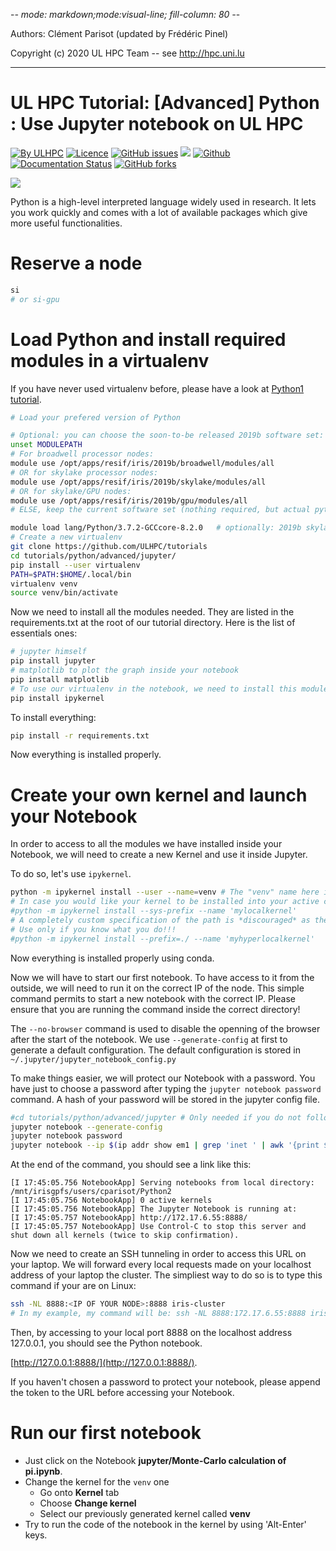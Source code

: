 -*- mode: markdown;mode:visual-line;  fill-column: 80 -*-

Authors: Clément Parisot (updated by Frédéric Pinel)

Copyright (c) 2020 UL HPC Team  -- see <http://hpc.uni.lu>

---------------------------------------------------------
# UL HPC Tutorial: [Advanced] Python : Use Jupyter notebook on UL HPC

[![By ULHPC](https://img.shields.io/badge/by-ULHPC-blue.svg)](https://hpc.uni.lu) [![Licence](https://img.shields.io/badge/license-GPL--3.0-blue.svg)](http://www.gnu.org/licenses/gpl-3.0.html) [![GitHub issues](https://img.shields.io/github/issues/ULHPC/tutorials.svg)](https://github.com/ULHPC/tutorials/issues/) [![](https://img.shields.io/badge/slides-PDF-red.svg)](https://github.com/ULHPC/tutorials/raw/devel/python/advanced/tutorial_python_advanced.pdf) [![Github](https://img.shields.io/badge/sources-github-green.svg)](https://github.com/ULHPC/tutorials/tree/devel/python/advanced) [![Documentation Status](http://readthedocs.org/projects/ulhpc-tutorials/badge/?version=latest)](http://ulhpc-tutorials.readthedocs.io/en/latest/python/advanced/) [![GitHub forks](https://img.shields.io/github/stars/ULHPC/tutorials.svg?style=social&label=Star)](https://github.com/ULHPC/tutorials)

[![](https://github.com/ULHPC/tutorials/raw/devel/python/advanced/cover_slides.png)](https://github.com/ULHPC/tutorials/raw/devel/python/advanced/tutorial_python_advanced.pdf)

Python is a high-level interpreted language widely used in research. It lets you work quickly and comes with a lot of available packages which give more useful functionalities.

# Reserve a node

```bash
si
# or si-gpu
```

# Load Python and install required modules in a virtualenv

If you have never used virtualenv before, please have a look at [Python1 tutorial](http://ulhpc-tutorials.readthedocs.io/en/latest/python/basics/).

```bash
# Load your prefered version of Python

# Optional: you can choose the soon-to-be released 2019b software set:
unset MODULEPATH
# For broadwell processor nodes:
module use /opt/apps/resif/iris/2019b/broadwell/modules/all
# OR for skylake processor nodes:
module use /opt/apps/resif/iris/2019b/skylake/modules/all
# OR for skylake/GPU nodes:
module use /opt/apps/resif/iris/2019b/gpu/modules/all
# ELSE, keep the current software set (nothing required, but actual python versions vary)

module load lang/Python/3.7.2-GCCcore-8.2.0   # optionally: 2019b skylake, lang/Python/3.7.4-GCCcore-8.3.0
# Create a new virtualenv
git clone https://github.com/ULHPC/tutorials
cd tutorials/python/advanced/jupyter/
pip install --user virtualenv
PATH=$PATH:$HOME/.local/bin
virtualenv venv
source venv/bin/activate
```

Now we need to install all the modules needed. They are listed in the requirements.txt at the root of our tutorial directory. Here is the list of essentials ones:

```bash
# jupyter himself
pip install jupyter
# matplotlib to plot the graph inside your notebook
pip install matplotlib
# To use our virtualenv in the notebook, we need to install this module
pip install ipykernel
```

To install everything:

```bash
pip install -r requirements.txt
```

Now everything is installed properly.

# Create your own kernel and launch your Notebook

In order to access to all the modules we have installed inside your Notebook, we will need to create a new Kernel and use it inside Jupyter.

To do so, let's use `ipykernel`.

```bash
python -m ipykernel install --user --name=venv # The "venv" name here is to give your kernel a name and it will install it in your $HOME path. If a similarly named kernel exists, it will be overwritten.
# In case you would like your kernel to be installed into your active conda environment (<YOURCONDAPATH-PREFIX>/miniconda3/envs/jupyter_env/share/jupyter/kernels/), use the command below. This may be preferred as it encapsulates everything into a single environment, but would deviate from the virtualenv-based configuration above more than necessary for this tutorial.
#python -m ipykernel install --sys-prefix --name 'mylocalkernel'
# A completely custom specification of the path is *discouraged* as the resulting warning about the path not being in the "default" places and might hence not be found is very real. This means that the kernel can not be selected from the "New" dialog in the Jupyter interface. S. a. https://scipy-ipython.readthedocs.io/en/latest/install/kernel_install.html#kernels-for-different-environments for further information.
# Use only if you know what you do!!!
#python -m ipykernel install --prefix=./ --name 'myhyperlocalkernel'
```

Now everything is installed properly using conda.

Now we will have to start our first notebook. To have access to it from the outside, we will need to run it on the correct IP of the node. This simple command permits to start a new notebook with the correct IP. Please ensure that you are running the command inside the correct directory!

The `--no-browser` command is used to disable the openning of the browser after the start of the notebook. We use `--generate-config` at first to generate a default configuration. The default configuration is stored in `~/.jupyter/jupyter_notebook_config.py`

To make things easier, we will protect our Notebook with a password. You have just to choose a password after typing the `jupyter notebook password` command. A hash of your password will be stored in the jupyter config file.

```bash
#cd tutorials/python/advanced/jupyter # Only needed if you do not follow from above
jupyter notebook --generate-config
jupyter notebook password
jupyter notebook --ip $(ip addr show em1 | grep 'inet ' | awk '{print $2}' | cut -d/ -f1) --no-browser
```

At the end of the command, you should see a link like this:

```
[I 17:45:05.756 NotebookApp] Serving notebooks from local directory: /mnt/irisgpfs/users/cparisot/Python2
[I 17:45:05.756 NotebookApp] 0 active kernels
[I 17:45:05.756 NotebookApp] The Jupyter Notebook is running at:
[I 17:45:05.757 NotebookApp] http://172.17.6.55:8888/
[I 17:45:05.757 NotebookApp] Use Control-C to stop this server and shut down all kernels (twice to skip confirmation).
```

Now we need to create an SSH tunneling in order to access this URL on your laptop. We will forward every local requests made on your localhost address of your laptop the cluster. The simpliest way to do so is to type this command if your are on Linux:

```bash
ssh -NL 8888:<IP OF YOUR NODE>:8888 iris-cluster
# In my example, my command will be: ssh -NL 8888:172.17.6.55:8888 iris-cluster
```

Then, by accessing to your local port 8888 on the localhost address 127.0.0.1, you should see the Python notebook.

[http://127.0.0.1:8888/](http://127.0.0.1:8888/).

If you haven't chosen a password to protect your notebook, please append the token to the URL before accessing your Notebook.

# Run our first notebook

* Just click on the Notebook **jupyter/Monte-Carlo calculation of pi.ipynb**.
* Change the kernel for the `venv` one
  * Go onto **Kernel** tab
  * Choose **Change kernel**
  * Select our previously generated kernel called **venv**
* Try to run the code of the notebook in the kernel by using 'Alt-Enter' keys.

